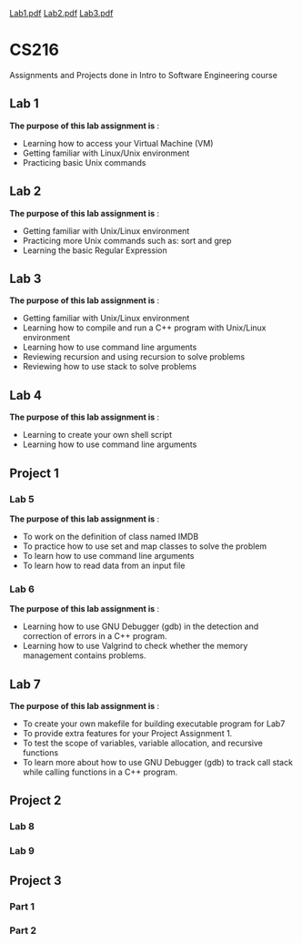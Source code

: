 [Lab1.pdf](https://github.com/hyang373/CS216/files/10334492/Lab1.pdf)
[Lab2.pdf](https://github.com/hyang373/CS216/files/10334491/Lab2.pdf)
[Lab3.pdf](https://github.com/hyang373/CS216/files/10334489/Lab3.pdf)
# CS216
Assignments and Projects done in Intro to Software Engineering course 

## Lab 1

**The purpose of this lab assignment is** : <br>
  - Learning how to access your Virtual Machine (VM)
  - Getting familiar with Linux/Unix environment 
  - Practicing basic Unix commands

## Lab 2

**The purpose of this lab assignment is** : <br>
  - Getting familiar with Unix/Linux environment
  - Practicing more Unix commands such as: sort and grep
  - Learning the basic Regular Expression

## Lab 3

**The purpose of this lab assignment is** : <br>
  - Getting familiar with Unix/Linux environment
  - Learning how to compile and run a C++ program with Unix/Linux environment
  - Learning how to use command line arguments
  - Reviewing recursion and using recursion to solve problems
  - Reviewing how to use stack to solve problems 

## Lab 4

**The purpose of this lab assignment is** : <br>
  - Learning to create your own shell script
  - Learning how to use command line arguments 

## Project 1
### Lab 5

**The purpose of this lab assignment is** : <br>
  - To work on the definition of class named IMDB
  - To practice how to use set and map classes to solve the problem
  - To learn how to use command line arguments
  - To learn how to read data from an input file 

### Lab 6

**The purpose of this lab assignment is** : <br>
  - Learning how to use GNU Debugger (gdb) in the detection and correction of errors in a C++ program.
  - Learning how to use Valgrind to check whether the memory management contains 
problems. 

## Lab 7

**The purpose of this lab assignment is** : <br>
  - To create your own makefile for building executable program for Lab7
  - To provide extra features for your Project Assignment 1.
  - To test the scope of variables, variable allocation, and recursive functions
  - To learn more about how to use GNU Debugger (gdb) to track call stack while calling functions in a C++ program. 

## Project 2
### Lab 8
### Lab 9

## Project 3
### Part 1
### Part 2
